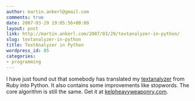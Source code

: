 ```yaml
---
author: martin.ankerl@gmail.com
comments: true
date: 2007-03-29 19:05:56+00:00
layout: post
link: http://martin.ankerl.com/2007/03/29/textanalyzer-in-python/
slug: textanalyzer-in-python
title: TextAnalyzer in Python
wordpress_id: 85
categories:
- programming
---
```


I have just found out that somebody has translated my [textanalyzer](/2007/01/09/textanalyzer-automatically-extract-characteristic-words/) from Ruby into Python. It also contains some improvements like stopwords. The core algorithm is still the same. Get it at [kelpheavyweaponry.com](http://www.kelpheavyweaponry.com/cgi-bin/viewcvs.cgi/trunk/libraries/textanalyze.py).
